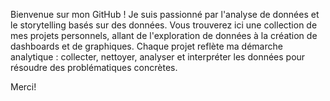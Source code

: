 Bienvenue sur mon GitHub ! 
Je suis passionné par l'analyse de données et le storytelling basés sur des données.
Vous trouverez ici une collection de mes projets personnels, allant de l'exploration de données à la création de dashboards et de graphiques.
Chaque projet reflète ma démarche analytique : collecter, nettoyer, analyser et interpréter les données pour résoudre des problématiques concrètes.

Merci!
